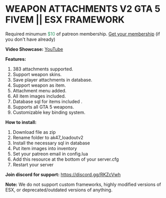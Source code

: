 <h1>WEAPON ATTACHMENTS V2 GTA 5 FIVEM || ESX FRAMEWORK</h1>
<p>Required minumum <span style="color: #339966;">$10</span> of patreon membership. <a href="https://patreon.com/menanak47" target="_blank">Get your membership</a> (if you don't have already)</p>
<p><strong>Video Showcase:</strong> <a href="https://youtu.be/YyAYmdMdios">YouTube</a></p>
<p><strong>Features: </strong></p>
<ol>
<li>383 attachments supported.</li>
<li>Support weapon skins.</li>
<li>Save player attachments in database.</li>
<li>Support weapon as item.</li>
<li>Attachment menu added.</li>
<li>All item images included.</li>
<li>Database sql for items included .</li>
<li>Supports all GTA 5 weapons.</li>
<li>Customizable key binding system.</li>
</ol>
<p><strong>How to install:</strong></p>
<ol>
<li>Download file as zip</li>
<li>Rename folder to ak47_loadoutv2</li>
<li>Install the necessary sql in database</li>
<li>Put item images into inventory</li>
<li>Set your patreon email in config.lua</li>
<li>Add this resource at the bottom of your server.cfg</li>
<li>Restart your server</li>
</ol>
<p><strong>Join discord for support:</strong> <a href="https://discord.gg/RKZcVwh">https://discord.gg/RKZcVwh</a></p>
<p><strong>Note:</strong> We do not support custom frameworks, highly modified versions of ESX, or deprecated/outdated versions of anything.</p>

